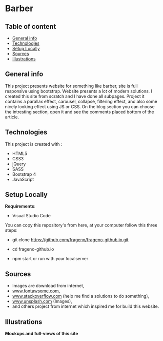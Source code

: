  # Barber 

## Table of content
* [General info](#general-info)
* [Technologies](#technologies)
* [Setup Locally](#setup-locally)
* [Sources](#sources)
* [Illustrations](#illustrations)


## General info

This project presents website for something like barber, site is full responsive using bootstrap.
Website presents a lot of modern solutions. I created this site from scratch and I have done all subpages.
Project it contains a parallax effect, carousel, collapse, filtering effect, and also some nicely looking effect using JS or CSS.
On the blog section you can choose the intresting section, open it and see the comments placed bottom of the article.


 
## Technologies

This project is created with : 
* HTML5
* CSS3
* jQuery
* SASS 
* Bootstrap 4
* JavaScript

## Setup Locally
<b>Requirements:</b>

* Visual Studio Code

You can copy this repository's from here, at your computer follow this three steps:

* git clone https://github.com/frageno/frageno-github.io.git

* cd frageno-github.io

* npm start or run with your localserver 

## Sources

* Images are download from internet,
* www.fontawsome.com, 
* www.stackoverflow.com (help me find a solutions to do something), 
* www.unsplash.com (Images),
* and others project from internet which inspired me for build this website. 

## Illustrations

<b>Mockups and full-views of this site</b>
